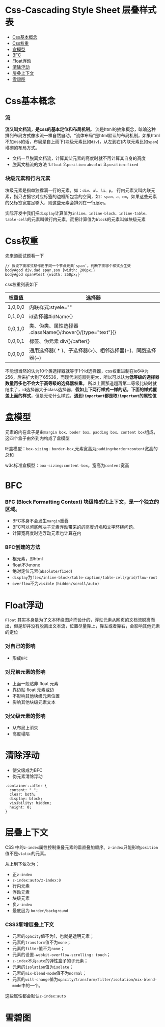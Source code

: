 # Css-Cascading Style Sheet 层叠样式表

- [Css基本概念](#css基本概念)
- [Css权重](#css权重)
- [盒模型](#盒模型)
- [BFC](#BFC)
- [Float浮动](#Float浮动)
- [清除浮动](#清除浮动)
- [层叠上下文](#层叠上下文)
- [雪碧图](#雪碧图)

# Css基本概念

### 流

**流又叫文档流，是css的基本定位和布局机制。** 流是html的抽象概念，暗喻这种排列布局方式像水流一样自然自动。“流体布局”是html默认的布局机制，如果html不加css的话，布局是自上而下(块级元素比如`div`)，从左到右(内联元素比如`span`)堆砌的布局方式。
- 文档一旦脱离文档流，计算其父元素的高度时就不再计算其自身的高度
- 脱离文档流的方法
1.`float` 2.`position:absolut` 3.`position:fixed`

### 块级元素和行内元素

块级元素是指单独撑满一行的元素，如：`div、ul、li、p`。
行内元素又叫内联元素，指只占据它对应标签的边框所包含的空间，如：`span、a、em`。如果这些元素的父标签宽度足够大，则这些元素会排列在一行展示。

实际开发中我们把`display`计算值为`inline、inline-block、inline-table、table-cell`的元素叫做行内元素，而把计算值为`block`的元素叫做块级元素

# Css权重

先来道面试题看一下
````
// 假设下面样式都作用于同一个节点元素`span`，判断下面哪个样式会生效
body#god div.dad span.son {width: 200px;}
body#god span#test {width: 250px;}`
````
css权重列表如下

|权重值| 选择器|
| ------------------------------- | ----------------------------------------------------------- |
| 1,0,0,0| 内联样式:styele=""| 
| 0,1,0,0| id选择器#idName{} |
| 0,0,1,0| 类、伪类、属性选择器 .className{}/:hover{}/[type="text"]{}|
| 0,0,0,1| 标签、伪元素 div{}/::after{}|
| 0,0,0,0| 通用选择器( * )、子选择器(>)、相邻选择器(+)、同胞选择器(~)|

不能想当然的认为10个类选择器就等于1个id选择器，css权重进制在ie6中为256，后来扩大到了65536，而现代浏览器则更大，所以可以认为**低等级的选择器数量再多也不会大于高等级的选择器权重。**
所以上面那道题再第二等级比较时就结束了，id选择器大于class选择器，**假如上下两行样式一样的话，下面的样式覆盖上面的样式**，但是无论什么样式，**遇到`!important`都是取`!important`的属性值**

# 盒模型

元素的内在盒子是由`margin box、boder box、padding box、content box`组成，这四个盒子由外到内构成了盒模型

IE盒模型：`box-sizing：border-box`,元素宽高为`padding+border+content`宽高的总和

w3c标准盒模型：`box-sizing:content-box`，宽高为`content`宽高

# BFC

### BFC (Block Formatting Context) 块级格式化上下文，是一个独立的区域。
- BFC本身不会发生`margin`重叠
- BFC可以彻底解决子元素浮动带来的的高度坍塌和文字环绕问题。
- 计算宽高度时连浮动元素也计算在内

### BFC创建的方法
- 根元素，即html
- float不为none
- 绝对定位元素(`absolute/fixed`)
- `display`为`flex/inline-block/table-caption/table-cell/grid/flow-root`
- `overflow`不为`visible` `(hidden/scroll/auto)`

# Float浮动

`Float` 其实本身是为了文本环绕图片而设计的，浮动元素从网页的文档流脱离而出，但是却并没有脱离出文本流，位置尽量靠上，靠左或者靠右，会影响其他元素的定位
### 对自己的影响

- 形成`BFC`

### 对兄弟元素的影响

- 上面一般贴非 float 元素
- 靠边贴 float 元素或边
- 不影响其他块级元素位置
- 影响其他块级元素文本
### 对父级元素的影响

- 从布局上消失
- 高度塌陷

# 清除浮动

- 使父级成为BFC
- 伪元素清除浮动
````
.container::after {
  content: " ";
  clear: both;
  display: block;
  visibility: hidden;
  height: 0;
}
````
# 层叠上下文

CSS 中的`z-index`属性控制重叠元素的垂直叠加顺序。`z-index`只能影响`position`值不是`static`的元素。

从上到下依次为：

- 正`z-index`
- `z-index:auto/z-index:0`
- 行内元素
- 浮动元素
- 块级元素
- 负`z-index`
- 最底层为 `border/background`

### CSS3新增层叠上下文

- 元素的`opacity`值不为1，也就是透明元素；
- 元素的`transform`值不为`none`；
- 元素的`filter`值不为`none`；
- 元素的设置`-webkit-overflow-scrolling: touch`；
- `z-index`不为`auto`的弹性盒子的子元素；
- 元素的`isolation`值为`isolate`；
- 元素的`mix-blend-mode`值不为`normal`；
- 元素的`will-change`值为`opacity/transform/filter/isolation/mix-blend-mode`中的一个。

这些属性都会默认`z-index:auto`

# 雪碧图
